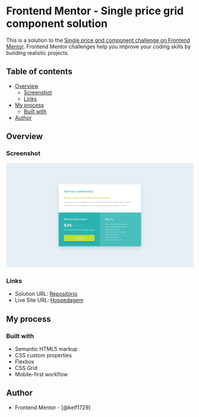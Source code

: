# Frontend Mentor - Single price grid component solution

This is a solution to the [Single price grid component challenge on Frontend Mentor](https://www.frontendmentor.io/challenges/single-price-grid-component-5ce41129d0ff452fec5abbbc). Frontend Mentor challenges help you improve your coding skills by building realistic projects.

## Table of contents

- [Overview](#overview)
  - [Screenshot](#screenshot)
  - [Links](#links)
- [My process](#my-process)
  - [Built with](#built-with)
- [Author](#author)

## Overview

### Screenshot

![](./design/desktop-design.jpg)

### Links

- Solution URL: [Repositório](https://github.com/Kelf1729/Front_Mentor_SinglePrice.git)
- Live Site URL: [Hospedagem](https://kelf1729.github.io/Front_Mentor_SinglePrice/)

## My process

### Built with

- Semantic HTML5 markup
- CSS custom properties
- Flexbox
- CSS Grid
- Mobile-first workflow

## Author

- Frontend Mentor - [@kelf1729]
